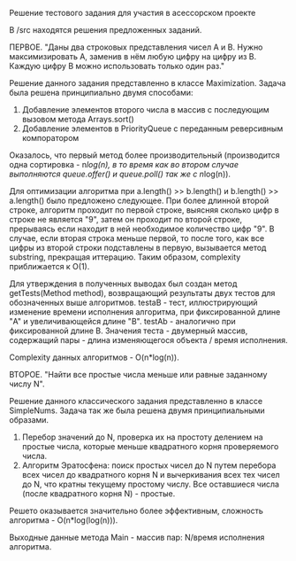 Решение тестового задания для участия в асессорском проекте

В /src находятся решения предложенных заданий.

ПЕРВОЕ. "Даны два строковых представления чисел A и B. Нужно максимизировать A, заменив в нём любую цифру на цифру из B. Каждую цифру B можно использовать только один раз."

Решение данного задания представленно в классе Maximization. Задача была решена принципиально двумя способами:

1. Добавление элементов второго числа в массив с последующим вызовом метода Arrays.sort()
2. Добавление элементов в PriorityQueue с переданным реверсивным компоратором

Оказалось, что первый метод более производительный (производится одна сортировка - n*log(n), в то время как во втором случае выполняются queue.offer() и queue.poll() так же с n*log(n)).

Для оптимизации алгоритма при a.length() >> b.length() и b.length() >> a.length() было предложено следующее. При более длинной второй строке, алгоритм проходит по первой строке, выясняя сколько цифр в строке не является "9", затем он проходит по второй строке, прерываясь если находит в ней необходимое количество цифр "9". В случае, если вторая строка меньше первой, то после того, как все цифры из второй строки подставлены в первую, вызывается метод substring, прекращая иттерацию. Таким образом, complexity приближается к O(1).

Для утверждения в полученных выводах был создан метод getTests(Method method), возвращающий результаты двух тестов для обозначенных выше алгоритмов. testaB - тест, иллюстрирующий изменение времени исполнения алгоритма, при фиксированной длине "A" и увеличивающейся длине "B". testAb - аналогично при фиксированной длине B. Значения теста - двумерный массив, содержащий пары - длина изменяющегося объекта / время исполнения. 

Complexity данных алгоритмов - O(n*log(n)).

ВТОРОЕ. "Найти все простые числа меньше или равные заданному числу N".

Решение данного классического задания представленно в классе SimpleNums. Задача так же была решена двумя принципиальными образами.

1. Перебор значений до N, проверка их на простоту делением на простые числа, которые меньше квадратного корня проверяемого числа.
2. Алгоритм Эратосфена: поиск простых чисел до N путем перебора всех чисел до квадратного корня N и вычеркивания всех тех чисел до N, что кратны текущему простому числу. Все оставшиеся числа (после квадратного корня N) - простые.

Решето оказывается значительно более эффективным, сложность алгоритма - O(n*log(log(n))).

Выходные данные метода Main - массив пар: N/время исполнения алгоритма.
